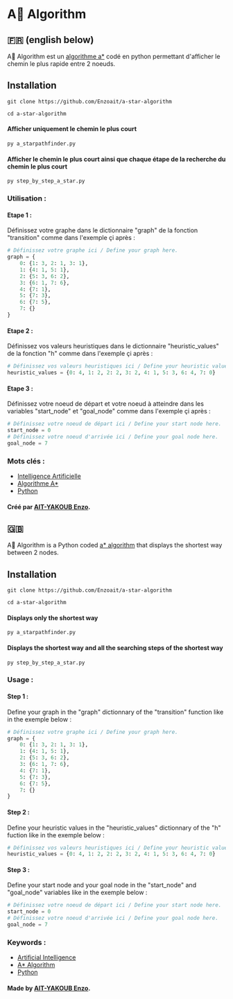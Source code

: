 # A🌟 Algorithm

## 🇫🇷 (english below)

A🌟 Algorithm est un [algorithme  a*](https://fr.wikipedia.org/wiki/Algorithme_A*) codé en python permettant d'afficher le chemin le plus rapide entre 2 noeuds.

## Installation

```shell
git clone https://github.com/Enzoait/a-star-algorithm
```

```shell
cd a-star-algorithm
```
#### Afficher uniquement le chemin le plus court

```shell
py a_starpathfinder.py 
```

#### Afficher le chemin le plus court ainsi que chaque étape de la recherche du chemin le plus court

```shell
py step_by_step_a_star.py 
```

### Utilisation :

#### Etape 1 :

Définissez votre graphe dans le dictionnaire "graph" de la fonction "transition" comme dans l'exemple çi après :

```py
# Définissez votre graphe ici / Define your graph here.
graph = { 
    0: {1: 3, 2: 1, 3: 1},
    1: {4: 1, 5: 1},
    2: {5: 3, 6: 2},
    3: {6: 1, 7: 6},
    4: {7: 1},
    5: {7: 3},
    6: {7: 5},
    7: {}
}
```

#### Etape 2 :

Définissez vos valeurs heuristiques dans le dictionnaire "heuristic_values" de la fonction "h" comme dans l'exemple çi après :

```py
# Définissez vos valeurs heuristiques ici / Define your heuristic values here.
heuristic_values = {0: 4, 1: 2, 2: 2, 3: 2, 4: 1, 5: 3, 6: 4, 7: 0}
```

#### Etape 3 :

Définissez votre noeud de départ et votre noeud à atteindre dans les variables "start_node" et "goal_node" comme dans l'exemple çi après :

```py
# Définissez votre noeud de départ ici / Define your start node here.
start_node = 0 
# Définissez votre noeud d'arrivée ici / Define your goal node here.
goal_node = 7 
```

### Mots clés : 
- [Intelligence Artificielle](https://fr.wikipedia.org/wiki/Intelligence_artificielle) 
- [Algorithme A*](https://fr.wikipedia.org/wiki/Algorithme_A*)
- [Python](https://fr.wikipedia.org/wiki/Python_(langage))

#### Créé par [AIT-YAKOUB Enzo](https://github.com/Enzoait).

## 🇬🇧 

A🌟 Algorithm is a Python coded [a* algorithm](https://en.wikipedia.org/wiki/A*_search_algorithm) that displays the shortest way between 2 nodes. 

## Installation

```shell
git clone https://github.com/Enzoait/a-star-algorithm
```

```shell
cd a-star-algorithm
```
#### Displays only the shortest way

```shell
py a_starpathfinder.py 
```

#### Displays the shortest way and all the searching steps of the shortest way

```shell
py step_by_step_a_star.py 
```

### Usage :

#### Step 1 :

Define your graph in the "graph" dictionnary of the "transition" function like in the exemple below :

```py
# Définissez votre graphe ici / Define your graph here.
graph = { 
    0: {1: 3, 2: 1, 3: 1},
    1: {4: 1, 5: 1},
    2: {5: 3, 6: 2},
    3: {6: 1, 7: 6},
    4: {7: 1},
    5: {7: 3},
    6: {7: 5},
    7: {}
}
```

#### Step 2 :

Define your heuristic values in the "heuristic_values" dictionnary of the "h" fuction like in the exemple below :

```py
# Définissez vos valeurs heuristiques ici / Define your heuristic values here.
heuristic_values = {0: 4, 1: 2, 2: 2, 3: 2, 4: 1, 5: 3, 6: 4, 7: 0}
```

#### Step 3 :

Define your start node and your goal node in the "start_node" and "goal_node" variables like in the exemple below :

```py
# Définissez votre noeud de départ ici / Define your start node here.
start_node = 0 
# Définissez votre noeud d'arrivée ici / Define your goal node here.
goal_node = 7 
```

### Keywords : 
- [Artificial Intelligence](https://en.wikipedia.org/wiki/Artificial_intelligence)
- [A* Algorithm](https://en.wikipedia.org/wiki/A*_search_algorithm)
- [Python](https://en.wikipedia.org/wiki/Python_(programming_language))

#### Made by [AIT-YAKOUB Enzo](https://github.com/Enzoait).

